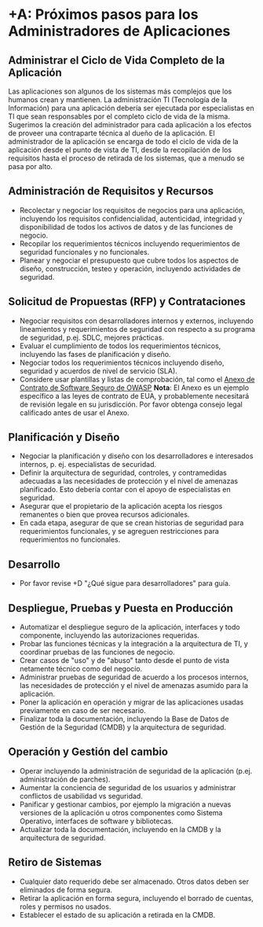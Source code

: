 # +A: Próximos pasos para los Administradores de Aplicaciones

## Administrar el Ciclo de Vida Completo de la Aplicación

Las aplicaciones son algunos de los sistemas más complejos que los humanos crean y mantienen. La administración TI (Tecnología de la Información) para una aplicación debería ser ejecutada por especialistas en TI que sean responsables por el completo ciclo de vida de la misma. Sugerimos la creación del administrador para cada aplicación a los efectos de proveer una contraparte técnica al dueño de la aplicación. El administrador de la aplicación se encarga de todo el ciclo de vida de la aplicación desde el punto de vista de TI, desde la recopilación de los requisitos hasta el proceso de retirada de los sistemas, que a menudo se pasa por alto. 

## Administración de Requisitos y Recursos

- Recolectar y negociar los requisitos de negocios para una aplicación, incluyendo los requisitos confidencialidad, autenticidad, integridad y disponibilidad de todos los activos de datos y de las funciones de negocio.
- Recopilar los requerimientos técnicos incluyendo requerimientos de seguridad funcionales y no funcionales.
- Planear y negociar el presupuesto que cubre todos los aspectos de diseño, construcción, testeo y operación, incluyendo actividades de seguridad.

## Solicitud de Propuestas (RFP) y Contrataciones

- Negociar requisitos con desarrolladores internos y externos, incluyendo lineamientos y requerimientos de seguridad con respecto a su programa de seguridad, p.ej. SDLC, mejores prácticas.
- Evaluar el cumplimiento de todos los requerimientos técnicos, incluyendo las fases de planificación y diseño.
- Negociar todos los requerimientos técnicos incluyendo diseño, seguridad y acuerdos de nivel de servicio (SLA).
- Considere usar plantillas y listas de comprobación, tal como el [Anexo de Contrato de Software Seguro de OWASP](https://owasp.org/www-community/OWASP_Secure_Software_Contract_Annex) **Nota**: El Anexo es un ejemplo específico a las leyes de contrato de EUA, y probablemente necesitará de revisión legale en su jurisdicción. Por favor obtenga consejo legal calificado antes de usar el Anexo.

## Planificación y Diseño

- Negociar la planificación y diseño con los desarrolladores e interesados internos, p. ej. especialistas de securidad.
- Definir la arquitectura de seguridad, controles, y contramedidas adecuadas a las necesidades de protección y el nivel de amenazas planificado. Esto debería contar con el apoyo de especialistas en seguridad.
- Asegurar que el propietario de la aplicación acepta los riesgos remanentes o bien que provea recursos adicionales.
- En cada etapa, asegurar de que se crean historias de seguridad para requerimientos funcionales, y se agreguen restricciones para requerimientos no funcionales.

## Desarrollo

- Por favor revise +D "¿Qué sigue para desarrolladores" para guía.

## Despliegue, Pruebas y Puesta en Producción

- Automatizar el despliegue seguro de la aplicación, interfaces y todo componente, incluyendo las autorizaciones requeridas.
- Probar las funciones técnicas y la integración a la arquitectura de TI, y coordinar pruebas de las funciones de negocio.
- Crear casos de "uso" y de "abuso" tanto desde el punto de vista netamente técnico como del negocio.
- Administrar pruebas de seguridad de acuerdo a los procesos internos, las necesidades de protección y el nivel de amenazas asumido para la aplicación.
- Poner la aplicación en operación y migrar de las aplicaciones usadas previamente en caso de ser necesario.
- Finalizar toda la documentación, incluyendo la Base de Datos de Gestión de la Seguridad (CMDB) y la arquitectura de seguridad.

## Operación y Gestión del cambio

- Operar incluyendo la administración de seguridad de la aplicación (p.ej. administración de parches).
- Aumentar la conciencia de seguridad de los usuarios y administrar conflictos de usabilidad vs seguridad.
- Panificar y gestionar cambios, por ejemplo la migración a nuevas versiones de la aplicación u otros componentes como Sistema Operativo, interfaces de software y bibliotecas.
- Actualizar toda la documentación, incluyendo en la CMDB y la arquitectura de seguridad.

## Retiro de Sistemas

- Cualquier dato requerido debe ser almacenado. Otros datos deben ser eliminados de forma segura.
- Retirar la aplicación en forma segura, incluyendo el borrado de cuentas, roles y permisos no usados.
- Establecer el estado de su aplicación a retirada en la CMDB.